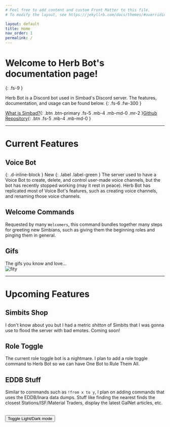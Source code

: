 ```yaml
---
# Feel free to add content and custom Front Matter to this file.
# To modify the layout, see https://jekyllrb.com/docs/themes/#overriding-theme-defaults

layout: default
title: Home
nav_order: 1
permalink: /
---
```

# Welcome to Herb Bot's documentation page!
{: .fs-9 }

Herb Bot is a Discord bot used in Simbad's Discord server. The features, documentation, and usage can be found below.
{: .fs-6 .fw-300 }

[What is Simbad?](https://simbadgaming.com/activities/){: .btn .btn-primary .fs-5 .mb-4 .mb-md-0 .mr-2 }[Github Repository](https://github.com/JoshElementoid/Simbad_Bot){: .btn .fs-5 .mb-4 .mb-md-0 }

---

# Current Features

## Voice Bot
{: .d-inline-block }
New
{: .label .label-green }
The server used to have a Voice Bot to create, delete, and control user-made voice channels, but the bot has recently stopped working (may it rest in peace).
Herb Bot has replicated most of Voice Bot's features, such as creating voice channels, and renaming those voice channels.


## Welcome Commands

Requested by many `Welcomers`, this command bundles together many steps for greeting new Simbians, such as giving them the beginning roles and pinging them in general.

## Gifs
The gifs you know and love... <br>
![fity](https://media.giphy.com/media/ZAwXQPZZPk5JI8yqoM/giphy.gif)

---

# Upcoming Features

## Simbits Shop
I don't know about you but I had a metric <i>shitton</i> of Simbits that I was gonna use to flood the server with bad emotes. Coming soon!

## Role Toggle
The current role toggle bot is a nightmare. I plan to add a role toggle command to Herb Bot so we can have One Bot to Rule Them All.

## EDDB Stuff
Similar to commands such as `!from x to y`, I plan on adding commands that uses the EDDB/Inara data dumps. Stuff like finding the nearest finds the closest Stations/ISF/Material Traders, display the latest GalNet articles, etc.

<br>
<button class="btn js-toggle-dark-mode">Toggle Light/Dark mode</button>

<script>
const toggleDarkMode = document.querySelector('.js-toggle-dark-mode');

jtd.addEvent(toggleDarkMode, 'click', function(){
  if (jtd.getTheme() === 'dark') {
    jtd.setTheme('light');
  } else {
    jtd.setTheme('dark');
  }
});
</script>
